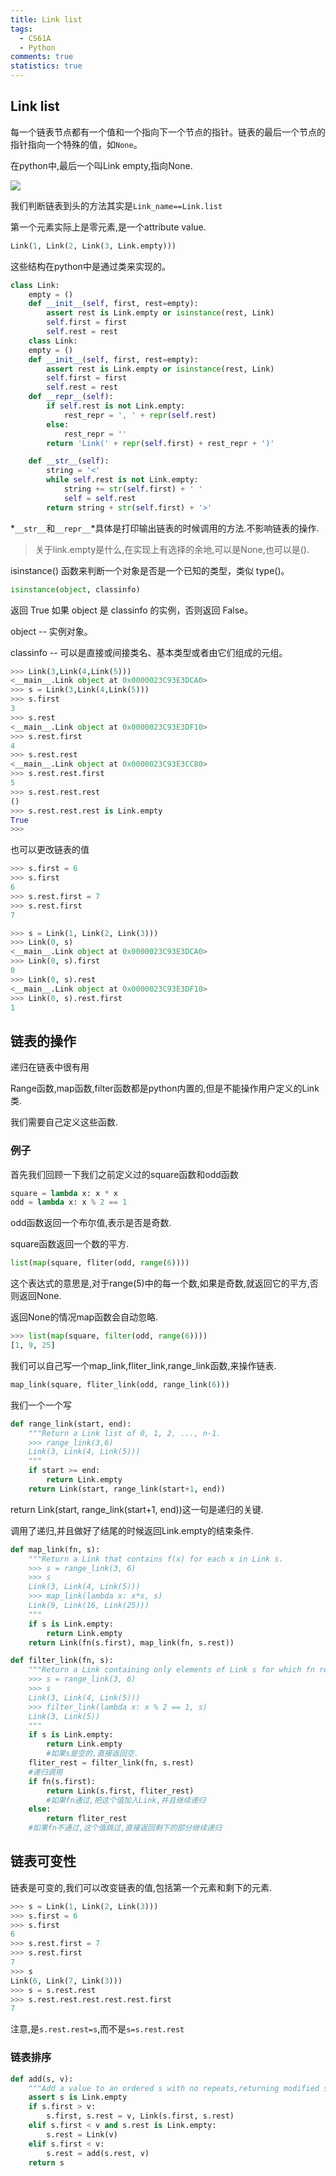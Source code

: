 ```yaml
---
title: Link list
tags:
  - CS61A
  - Python
comments: true
statistics: true
---
```


## Link list

每一个链表节点都有一个值和一个指向下一个节点的指针。链表的最后一个节点的指针指向一个特殊的值，如`None`。

在python中,最后一个叫Link empty,指向None.

![](attachments/Pasted%20image%2020250210123049.png)

我们判断链表到头的方法其实是`Link_name==Link.list` 

第一个元素实际上是零元素,是一个attribute value.

```python
Link(1, Link(2, Link(3, Link.empty)))
```

这些结构在python中是通过类来实现的。

```python
class Link:
    empty = ()
    def __init__(self, first, rest=empty):
        assert rest is Link.empty or isinstance(rest, Link)
        self.first = first
        self.rest = rest
    class Link:
    empty = ()
    def __init__(self, first, rest=empty):
        assert rest is Link.empty or isinstance(rest, Link)
        self.first = first
        self.rest = rest
    def __repr__(self):
        if self.rest is not Link.empty:
            rest_repr = ', ' + repr(self.rest)
        else:
            rest_repr = ''
        return 'Link(' + repr(self.first) + rest_repr + ')'

    def __str__(self):
        string = '<'
        while self.rest is not Link.empty:
            string += str(self.first) + ' '
            self = self.rest
        return string + str(self.first) + '>'
```

*`__str__`和`__repr__`*具体是打印输出链表的时候调用的方法.不影响链表的操作.

>关于link.empty是什么,在实现上有选择的余地,可以是None,也可以是().


isinstance() 函数来判断一个对象是否是一个已知的类型，类似 type()。

```python
isinstance(object, classinfo)
```

返回 True 如果 object 是 classinfo 的实例，否则返回 False。

object -- 实例对象。

classinfo -- 可以是直接或间接类名、基本类型或者由它们组成的元组。

```python
>>> Link(3,Link(4,Link(5)))
<__main__.Link object at 0x0000023C93E3DCA0>
>>> s = Link(3,Link(4,Link(5))) 
>>> s.first
3
>>> s.rest
<__main__.Link object at 0x0000023C93E3DF10>
>>> s.rest.first
4
>>> s.rest.rest 
<__main__.Link object at 0x0000023C93E3CC80>
>>> s.rest.rest.first
5
>>> s.rest.rest.rest 
()
>>> s.rest.rest.rest is Link.empty
True
>>>

```

也可以更改链表的值

```python
>>> s.first = 6
>>> s.first
6
>>> s.rest.first = 7
>>> s.rest.first
7
```

```python
>>> s = Link(1, Link(2, Link(3)))
>>> Link(0, s)
<__main__.Link object at 0x0000023C93E3DCA0>
>>> Link(0, s).first
0
>>> Link(0, s).rest
<__main__.Link object at 0x0000023C93E3DF10>
>>> Link(0, s).rest.first
1
```

## 链表的操作

递归在链表中很有用

Range函数,map函数,filter函数都是python内置的,但是不能操作用户定义的Link类.

我们需要自己定义这些函数.

### 例子

首先我们回顾一下我们之前定义过的square函数和odd函数

```python
square = lambda x: x * x
odd = lambda x: x % 2 == 1
```

odd函数返回一个布尔值,表示是否是奇数.

square函数返回一个数的平方.

```python
list(map(square, fliter(odd, range(6))))
```

这个表达式的意思是,对于range(5)中的每一个数,如果是奇数,就返回它的平方,否则返回None.

返回None的情况map函数会自动忽略.

```python
>>> list(map(square, filter(odd, range(6))))
[1, 9, 25]
```

我们可以自己写一个map_link,fliter_link,range_link函数,来操作链表.

```python
map_link(square, fliter_link(odd, range_link(6)))
```

我们一个一个写

```python
def range_link(start, end):
    """Return a Link list of 0, 1, 2, ..., n-1.
    >>> range_link(3,6)
    Link(3, Link(4, Link(5)))
    """
    if start >= end:
        return Link.empty
    return Link(start, range_link(start+1, end))
```

return Link(start, range_link(start+1, end))这一句是递归的关键.

调用了递归,并且做好了结尾的时候返回Link.empty的结束条件.

```python
def map_link(fn, s):
    """Return a Link that contains f(x) for each x in Link s.
    >>> s = range_link(3, 6)
    >>> s
    Link(3, Link(4, Link(5)))
    >>> map_link(lambda x: x*x, s)
    Link(9, Link(16, Link(25)))
    """
    if s is Link.empty:
        return Link.empty
    return Link(fn(s.first), map_link(fn, s.rest))
```

```python
def filter_link(fn, s):
    """Return a Link containing only elements of Link s for which fn returns True.
    >>> s = range_link(3, 6)
    >>> s
    Link(3, Link(4, Link(5)))
    >>> filter_link(lambda x: x % 2 == 1, s)
    Link(3, Link(5))
    """
    if s is Link.empty:
        return Link.empty
        #如果s是空的,直接返回空.
    fliter_rest = filter_link(fn, s.rest)
    #递归调用
    if fn(s.first):
        return Link(s.first, fliter_rest)
        #如果fn通过,把这个值加入Link,并且继续递归
    else:
        return fliter_rest
    #如果fn不通过,这个值跳过,直接返回剩下的部分继续递归
```

## 链表可变性

链表是可变的,我们可以改变链表的值,包括第一个元素和剩下的元素.

```python
>>> s = Link(1, Link(2, Link(3)))
>>> s.first = 6
>>> s.first
6
>>> s.rest.first = 7
>>> s.rest.first
7
>>> s
Link(6, Link(7, Link(3)))
>>> s = s.rest.rest
>>> s.rest.rest.rest.rest.rest.first
7
```

注意,是`s.rest.rest=s`,而不是`s=s.rest.rest`

### 链表排序

```python
def add(s, v):
    """Add a value to an ordered s with no repeats,returning modified s."""
    assert s is Link.empty
    if s.first > v:
        s.first, s.rest = v, Link(s.first, s.rest)
    elif s.first < v and s.rest is Link.empty:
        s.rest = Link(v)
    elif s.first < v:
        s.rest = add(s.rest, v)
    return s
```
